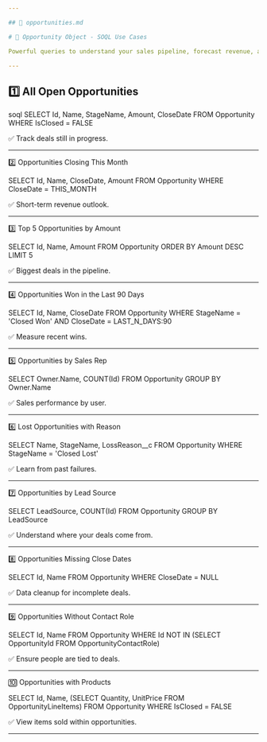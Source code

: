 ```yaml
---

## 📄 opportunities.md 

# 📁 Opportunity Object - SOQL Use Cases

Powerful queries to understand your sales pipeline, forecast revenue, and manage deal progress.

---
```


## 1️⃣ All Open Opportunities

soql
SELECT Id, Name, StageName, Amount, CloseDate 
FROM Opportunity 
WHERE IsClosed = FALSE

✅ Track deals still in progress.


---

2️⃣ Opportunities Closing This Month

SELECT Id, Name, CloseDate, Amount 
FROM Opportunity 
WHERE CloseDate = THIS_MONTH

✅ Short-term revenue outlook.


---

3️⃣ Top 5 Opportunities by Amount

SELECT Id, Name, Amount 
FROM Opportunity 
ORDER BY Amount DESC 
LIMIT 5

✅ Biggest deals in the pipeline.


---

4️⃣ Opportunities Won in the Last 90 Days

SELECT Id, Name, CloseDate 
FROM Opportunity 
WHERE StageName = 'Closed Won' 
AND CloseDate = LAST_N_DAYS:90

✅ Measure recent wins.


---

5️⃣ Opportunities by Sales Rep

SELECT Owner.Name, COUNT(Id) 
FROM Opportunity 
GROUP BY Owner.Name

✅ Sales performance by user.


---

6️⃣ Lost Opportunities with Reason

SELECT Name, StageName, LossReason__c 
FROM Opportunity 
WHERE StageName = 'Closed Lost'

✅ Learn from past failures.


---

7️⃣ Opportunities by Lead Source

SELECT LeadSource, COUNT(Id) 
FROM Opportunity 
GROUP BY LeadSource

✅ Understand where your deals come from.


---

8️⃣ Opportunities Missing Close Dates

SELECT Id, Name 
FROM Opportunity 
WHERE CloseDate = NULL

✅ Data cleanup for incomplete deals.


---

9️⃣ Opportunities Without Contact Role

SELECT Id, Name 
FROM Opportunity 
WHERE Id NOT IN (SELECT OpportunityId FROM OpportunityContactRole)

✅ Ensure people are tied to deals.


---

🔟 Opportunities with Products

SELECT Id, Name, (SELECT Quantity, UnitPrice FROM OpportunityLineItems) 
FROM Opportunity 
WHERE IsClosed = FALSE

✅ View items sold within opportunities.


---

